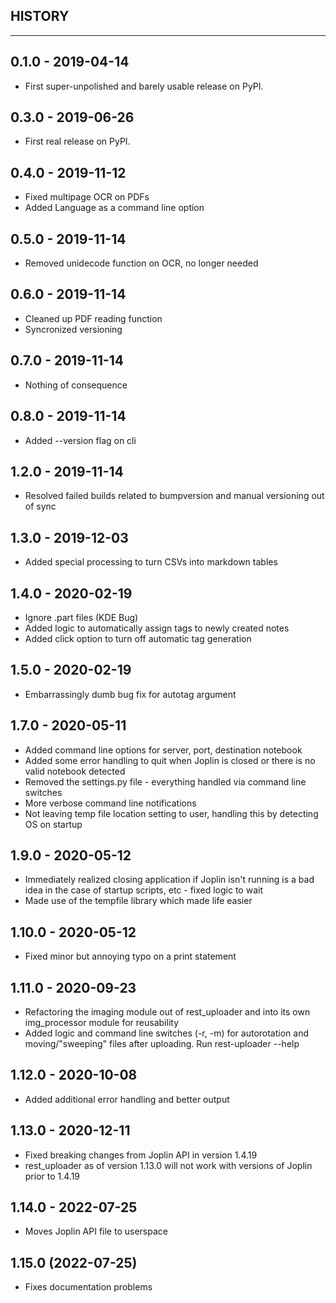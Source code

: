 ## HISTORY
---

## 0.1.0 - 2019-04-14

* First super-unpolished and barely usable release on PyPI.


## 0.3.0 - 2019-06-26

* First real release on PyPI.


## 0.4.0 - 2019-11-12

* Fixed multipage OCR on PDFs
* Added Language as a command line option


## 0.5.0 - 2019-11-14
* Removed unidecode function on OCR, no longer needed


## 0.6.0 - 2019-11-14

* Cleaned up PDF reading function
* Syncronized versioning


## 0.7.0 - 2019-11-14

* Nothing of consequence


## 0.8.0 - 2019-11-14

* Added --version flag on cli


## 1.2.0 - 2019-11-14

* Resolved failed builds related to bumpversion and
  manual versioning out of sync


## 1.3.0 - 2019-12-03

* Added special processing to turn CSVs into markdown tables


## 1.4.0 - 2020-02-19

* Ignore .part files (KDE Bug)
* Added logic to automatically assign tags to newly created notes
* Added click option to turn off automatic tag generation


## 1.5.0 - 2020-02-19

* Embarrassingly dumb bug fix for autotag argument


## 1.7.0 - 2020-05-11

* Added command line options for server, port, destination notebook
* Added some error handling to quit when Joplin is closed or there is no valid notebook detected
* Removed the settings.py file - everything handled via command line switches
* More verbose command line notifications
* Not leaving temp file location setting to user, handling this by detecting OS on startup


## 1.9.0 - 2020-05-12

* Immediately realized closing application if Joplin isn't running is a bad idea in the case of startup scripts, etc - fixed logic to wait
* Made use of the tempfile library which made life easier


## 1.10.0 - 2020-05-12

* Fixed minor but annoying typo on a print statement


## 1.11.0 - 2020-09-23

* Refactoring the imaging module out of rest_uploader and into its own img_processor module for reusability
* Added logic and command line switches (-r, -m) for autorotation and moving/"sweeping" files after uploading. Run rest-uploader --help


## 1.12.0 - 2020-10-08

* Added additional error handling and better output


## 1.13.0 - 2020-12-11

* Fixed breaking changes from Joplin API in version 1.4.19
* rest_uploader as of version 1.13.0 will not work with versions of Joplin prior to 1.4.19


## 1.14.0 - 2022-07-25

* Moves Joplin API file to userspace


1.15.0 (2022-07-25)
-------------------

* Fixes documentation problems
